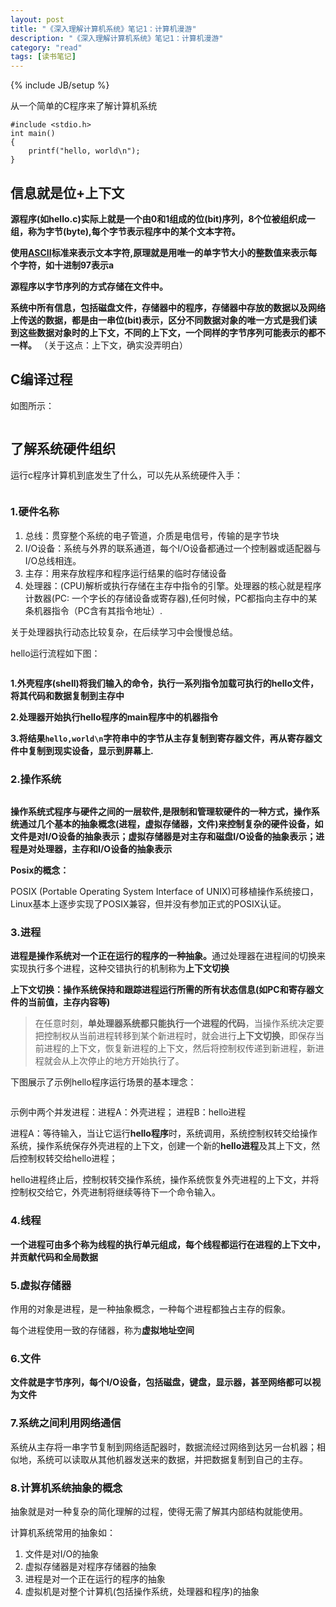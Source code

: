 ```yaml
---
layout: post
title: "《深入理解计算机系统》笔记1：计算机漫游"
description: "《深入理解计算机系统》笔记1：计算机漫游"
category: "read"
tags: [读书笔记]
---
```

{% include JB/setup %}
<p>从一个简单的C程序来了解计算机系统</p>

<pre><code>#include &lt;stdio.h&gt;
int main()
{
    printf("hello, world\n");
}
</code></pre>

<h2>信息就是位+上下文</h2>

<p><strong>源程序(如hello.c)实际上就是一个由0和1组成的位(bit)序列，8个位被组织成一组，称为字节(byte),每个字节表示程序中的某个文本字符。</strong></p>

<p><strong>使用<a href="http://zh.wikipedia.org/zh-cn/ASCII">ASCII</a>标准来表示文本字符,原理就是用唯一的单字节大小的整数值来表示每个字符，如十进制97表示a</strong></p>

<p><strong>源程序以字节序列的方式存储在文件中。</strong></p>

<p><strong>系统中所有信息，包括磁盘文件，存储器中的程序，存储器中存放的数据以及网络上传送的数据，都是由一串位(bit)表示，区分不同数据对象的唯一方式是我们读到这些数据对象时的上下文，不同的上下文，一个同样的字节序列可能表示的都不一样。</strong> （关于这点：上下文，确实没弄明白）</p>

<!--more-->

<h2>C编译过程</h2>

<p>如图所示：</p>

<p><img src="http://beginman.qiniudn.com/compile.jpg" alt="" /></p>

<h2>了解系统硬件组织</h2>

<p>运行c程序计算机到底发生了什么，可以先从系统硬件入手：</p>

<p><img src="http://beginman.qiniudn.com/hardware1.jpg" alt="" /></p>

<h3>1.硬件名称</h3>

<ol>
<li>总线：贯穿整个系统的电子管道，介质是电信号，传输的是字节块</li>
<li>I/O设备：系统与外界的联系通道，每个I/O设备都通过一个控制器或适配器与I/O总线相连。</li>
<li>主存：用来存放程序和程序运行结果的临时存储设备</li>
<li>处理器：(CPU)解析或执行存储在主存中指令的引擎。处理器的核心就是程序计数器(PC: 一个字长的存储设备或寄存器),任何时候，PC都指向主存中的某条机器指令（PC含有其指令地址）.</li>
</ol>

<p>关于处理器执行动态比较复杂，在后续学习中会慢慢总结。</p>

<p>hello运行流程如下图：</p>

<p><img src="http://beginman.qiniudn.com/c_process.jpg" alt="" /></p>

<p><strong>1.外壳程序(shell)将我们输入的命令，执行一系列指令加载可执行的hello文件，将其代码和数据复制到主存中</strong></p>

<p><strong>2.处理器开始执行hello程序的main程序中的机器指令</strong></p>

<p><strong>3.将结果<code>hello,world\n</code>字符串中的字节从主存复制到寄存器文件，再从寄存器文件中复制到现实设备，显示到屏幕上.</strong></p>

<h3>2.操作系统</h3>

<p><img src="http://beginman.qiniudn.com/os_system1.jpg" alt="" /></p>

<p><strong>操作系统式程序与硬件之间的一层软件,是限制和管理软硬件的一种方式，操作系统通过几个基本的抽象概念(进程，虚拟存储器，文件)来控制复杂的硬件设备，如文件是对I/O设备的抽象表示；虚拟存储器是对主存和磁盘I/O设备的抽象表示；进程是对处理器，主存和I/O设备的抽象表示</strong></p>

<p><strong>Posix的概念：</strong></p>

<p>POSIX (Portable Operating System Interface of UNIX)可移植操作系统接口，Linux基本上逐步实现了POSIX兼容，但并没有参加正式的POSIX认证。</p>

<h3>3.进程</h3>

<p><strong>进程是操作系统对一个正在运行的程序的一种抽象。</strong>通过处理器在进程间的切换来实现执行多个进程，这种交错执行的机制称为<strong>上下文切换</strong></p>

<p><strong>上下文切换：操作系统保持和跟踪进程运行所需的所有状态信息(如PC和寄存器文件的当前值，主存内容等)</strong></p>

<blockquote>
  <p>在任意时刻，<strong>单处理器系统都只能执行一个进程的代码</strong>，当操作系统决定要把控制权从当前进程转移到某个新进程时，就会进行<strong>上下文切换</strong>，即保存当前进程的上下文，恢复新进程的上下文，然后将控制权传递到新进程，新进程就会从上次停止的地方开始执行了。</p>
</blockquote>

<p>下图展示了示例hello程序运行场景的基本理念：</p>

<p><img src="http://beginman.qiniudn.com/os_system2.jpg" alt="" /></p>

<p>示例中两个并发进程：进程A：外壳进程； 进程B：hello进程</p>

<p>进程A：等待输入，当让它运行<strong>hello程序</strong>时，系统调用，系统控制权转交给操作系统，操作系统保存外壳进程的上下文，创建一个新的<strong>hello进程</strong>及其上下文，然后控制权转交给hello进程；</p>

<p>hello进程终止后，控制权转交操作系统，操作系统恢复外壳进程的上下文，并将控制权交给它，外壳进制将继续等待下一个命令输入。</p>

<h3>4.线程</h3>

<p><strong>一个进程可由多个称为线程的执行单元组成，每个线程都运行在进程的上下文中，并贡献代码和全局数据</strong></p>

<h3>5.虚拟存储器</h3>

<p>作用的对象是进程，是一种抽象概念，一种每个进程都独占主存的假象。</p>

<p>每个进程使用一致的存储器，称为<strong>虚拟地址空间</strong></p>

<h3>6.文件</h3>

<p><strong>文件就是字节序列，每个I/O设备，包括磁盘，键盘，显示器，甚至网络都可以视为文件</strong></p>

<h3>7.系统之间利用网络通信</h3>

<p>系统从主存将一串字节复制到网络适配器时，数据流经过网络到达另一台机器；相似地，系统可以读取从其他机器发送来的数据，并把数据复制到自己的主存。</p>

<h3>8.计算机系统抽象的概念</h3>

<p>抽象就是对一种复杂的简化理解的过程，使得无需了解其内部结构就能使用。</p>

<p>计算机系统常用的抽象如：</p>

<ol>
<li>文件是对I/O的抽象</li>
<li>虚拟存储器是对程序存储器的抽象</li>
<li>进程是对一个正在运行的程序的抽象</li>
<li>虚拟机是对整个计算机(包括操作系统，处理器和程序)的抽象</li>
</ol>

<p><img src="http://beginman.qiniudn.com/os_system3.jpg" alt="" /></p>
